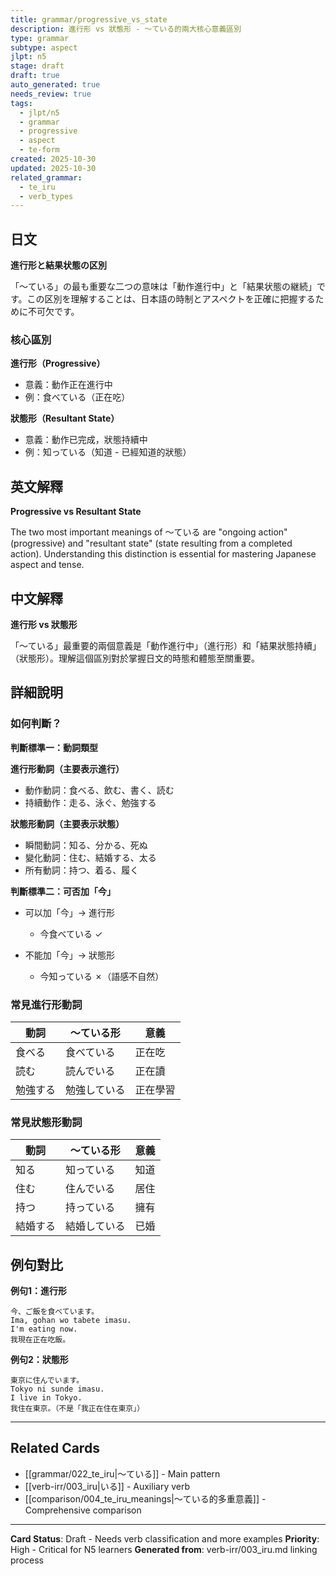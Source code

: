 ```yaml
---
title: grammar/progressive_vs_state
description: 進行形 vs 狀態形 - 〜ている的兩大核心意義區別
type: grammar
subtype: aspect
jlpt: n5
stage: draft
draft: true
auto_generated: true
needs_review: true
tags:
  - jlpt/n5
  - grammar
  - progressive
  - aspect
  - te-form
created: 2025-10-30
updated: 2025-10-30
related_grammar:
  - te_iru
  - verb_types
---
```


## 日文

**進行形と結果状態の区別**

「〜ている」の最も重要な二つの意味は「動作進行中」と「結果状態の継続」です。この区別を理解することは、日本語の時制とアスペクトを正確に把握するために不可欠です。

### 核心區別

**進行形（Progressive）**
- 意義：動作正在進行中
- 例：食べている（正在吃）

**狀態形（Resultant State）**
- 意義：動作已完成，狀態持續中
- 例：知っている（知道 - 已經知道的狀態）

## 英文解釋

**Progressive vs Resultant State**

The two most important meanings of 〜ている are "ongoing action" (progressive) and "resultant state" (state resulting from a completed action). Understanding this distinction is essential for mastering Japanese aspect and tense.

## 中文解釋

**進行形 vs 狀態形**

「〜ている」最重要的兩個意義是「動作進行中」（進行形）和「結果狀態持續」（狀態形）。理解這個區別對於掌握日文的時態和體態至關重要。

## 詳細說明

### 如何判斷？

**判斷標準一：動詞類型**

**進行形動詞（主要表示進行）**
- 動作動詞：食べる、飲む、書く、読む
- 持續動作：走る、泳ぐ、勉強する

**狀態形動詞（主要表示狀態）**
- 瞬間動詞：知る、分かる、死ぬ
- 變化動詞：住む、結婚する、太る
- 所有動詞：持つ、着る、履く

**判斷標準二：可否加「今」**

- 可以加「今」→ 進行形
  - 今食べている ✓

- 不能加「今」→ 狀態形
  - 今知っている ✗（語感不自然）

### 常見進行形動詞

| 動詞 | 〜ている形 | 意義 |
|------|-----------|------|
| 食べる | 食べている | 正在吃 |
| 読む | 読んでいる | 正在讀 |
| 勉強する | 勉強している | 正在學習 |

### 常見狀態形動詞

| 動詞 | 〜ている形 | 意義 |
|------|-----------|------|
| 知る | 知っている | 知道 |
| 住む | 住んでいる | 居住 |
| 持つ | 持っている | 擁有 |
| 結婚する | 結婚している | 已婚 |

## 例句對比

**例句1：進行形**
```
今、ご飯を食べています。
Ima, gohan wo tabete imasu.
I'm eating now.
我現在正在吃飯。
```

**例句2：狀態形**
```
東京に住んでいます。
Tokyo ni sunde imasu.
I live in Tokyo.
我住在東京。（不是「我正在住在東京」）
```

---

## Related Cards
- [[grammar/022_te_iru|〜ている]] - Main pattern
- [[verb-irr/003_iru|いる]] - Auxiliary verb
- [[comparison/004_te_iru_meanings|〜ている的多重意義]] - Comprehensive comparison

---

**Card Status**: Draft - Needs verb classification and more examples
**Priority**: High - Critical for N5 learners
**Generated from**: verb-irr/003_iru.md linking process
